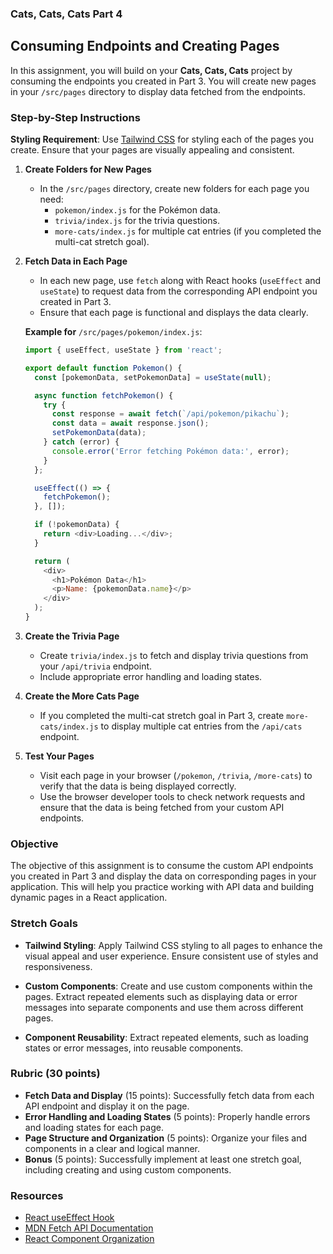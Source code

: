 ### Cats, Cats, Cats Part 4

## Consuming Endpoints and Creating Pages

In this assignment, you will build on your **Cats, Cats, Cats** project by consuming the endpoints you created in Part 3. You will create new pages in your `/src/pages` directory to display data fetched from the endpoints.

### Step-by-Step Instructions

**Styling Requirement**: Use [Tailwind CSS](https://tailwindcss.com/) for styling each of the pages you create. Ensure that your pages are visually appealing and consistent.

1. **Create Folders for New Pages**

   - In the `/src/pages` directory, create new folders for each page you need:
     - `pokemon/index.js` for the Pokémon data.
     - `trivia/index.js` for the trivia questions.
     - `more-cats/index.js` for multiple cat entries (if you completed the multi-cat stretch goal).

2. **Fetch Data in Each Page**

   - In each new page, use `fetch` along with React hooks (`useEffect` and `useState`) to request data from the corresponding API endpoint you created in Part 3.
   - Ensure that each page is functional and displays the data clearly.

   **Example for** `/src/pages/pokemon/index.js`:

   ```javascript
   import { useEffect, useState } from 'react';

   export default function Pokemon() {
     const [pokemonData, setPokemonData] = useState(null);

     async function fetchPokemon() {
       try {
         const response = await fetch(`/api/pokemon/pikachu`);
         const data = await response.json();
         setPokemonData(data);
       } catch (error) {
         console.error('Error fetching Pokémon data:', error);
       }
     };

     useEffect(() => {
       fetchPokemon();
     }, []);

     if (!pokemonData) {
       return <div>Loading...</div>;
     }

     return (
       <div>
         <h1>Pokémon Data</h1>
         <p>Name: {pokemonData.name}</p>
       </div>
     );
   }
   ```

3. **Create the Trivia Page**

   - Create `trivia/index.js` to fetch and display trivia questions from your `/api/trivia` endpoint.
   - Include appropriate error handling and loading states.

4. **Create the More Cats Page**

   - If you completed the multi-cat stretch goal in Part 3, create `more-cats/index.js` to display multiple cat entries from the `/api/cats` endpoint.

5. **Test Your Pages**

   - Visit each page in your browser (`/pokemon`, `/trivia`, `/more-cats`) to verify that the data is being displayed correctly.
   - Use the browser developer tools to check network requests and ensure that the data is being fetched from your custom API endpoints.

### Objective

The objective of this assignment is to consume the custom API endpoints you created in Part 3 and display the data on corresponding pages in your application. This will help you practice working with API data and building dynamic pages in a React application.

### Stretch Goals

- **Tailwind Styling**: Apply Tailwind CSS styling to all pages to enhance the visual appeal and user experience. Ensure consistent use of styles and responsiveness.

- **Custom Components**: Create and use custom components within the pages. Extract repeated elements such as displaying data or error messages into separate components and use them across different pages.

- **Component Reusability**: Extract repeated elements, such as loading states or error messages, into reusable components.

### Rubric (30 points)

- **Fetch Data and Display** (15 points): Successfully fetch data from each API endpoint and display it on the page.
- **Error Handling and Loading States** (5 points): Properly handle errors and loading states for each page.
- **Page Structure and Organization** (5 points): Organize your files and components in a clear and logical manner.
- **Bonus** (5 points): Successfully implement at least one stretch goal, including creating and using custom components.

### Resources

- [React useEffect Hook](https://reactjs.org/docs/hooks-effect.html)
- [MDN Fetch API Documentation](https://developer.mozilla.org/en-US/docs/Web/API/Fetch_API/Using_Fetch)
- [React Component Organization](https://reactjs.org/docs/faq-structure.html)

